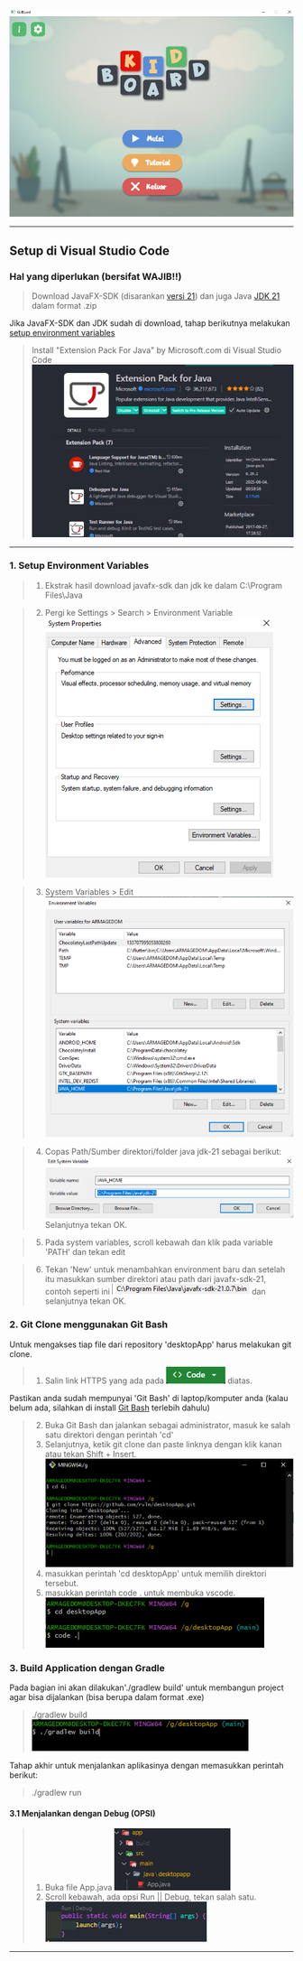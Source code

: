 <!-- ## Getting Started

Welcome to the VS Code Java world. Here is a guideline to help you get started to write Java code in Visual Studio Code.

## Folder Structure

The workspace contains two folders by default, where:

- `src`: the folder to maintain sources
- `lib`: the folder to maintain dependencies

Meanwhile, the compiled output files will be generated in the `bin` folder by default.

> If you want to customize the folder structure, open `.vscode/settings.json` and update the related settings there.

## Dependency Management

The `JAVA PROJECTS` view allows you to manage your dependencies. More details can be found [here](https://github.com/microsoft/vscode-java-dependency#manage-dependencies).

--- -->

![KidBoard](/documentation/image-13.png)

---

## Setup di Visual Studio Code

### Hal yang diperlukan (bersifat WAJIB!!)

> Download JavaFX-SDK (disarankan [versi 21](https://drive.google.com/file/d/1sPn8rBDesNyXLIkAG_szFexzpQ8i0HCW/view)) dan juga Java [JDK 21](https://www.oracle.com/java/technologies/javase/jdk21-archive-downloads.html) dalam format .zip

Jika JavaFX-SDK dan JDK sudah di download, tahap berikutnya melakukan [setup environment variables](#setup-environment-variables)

> Install "Extension Pack For Java" by Microsoft.com di Visual Studio Code
> ![Extension Pack For Java](/documentation/image.png)

---

### 1. Setup Environment Variables

> 1. Ekstrak hasil download javafx-sdk dan jdk ke dalam C:\\Program Files\\Java

> 2. Pergi ke Settings > Search > Environment Variable
>    ![System Properties](/documentation/image-1.png)

> 3. System Variables > Edit ![Environment Variables](/documentation/image-2.png)

> 4. Copas Path/Sumber direktori/folder java jdk-21 sebagai berikut: ![PathJDK](/documentation/image-3.png) Selanjutnya tekan OK.

> 5. Pada system variables, scroll kebawah dan klik pada variable 'PATH' dan tekan edit

> 6. Tekan 'New' untuk menambahkan environment baru dan setelah itu masukkan sumber direktori atau path dari javafx-sdk-21, contoh seperti ini ![pathjavafx](/documentation/image-4.png) dan selanjutnya tekan OK.

### 2. Git Clone menggunakan Git Bash

Untuk mengakses tiap file dari repository 'desktopApp' harus melakukan git clone.

> 1. Salin link HTTPS yang ada pada ![coderepo](/documentation/image-5.png) diatas.

Pastikan anda sudah mempunyai 'Git Bash' di laptop/komputer anda (kalau belum ada, silahkan di install [Git Bash](https://gitforwindows.org/) terlebih dahulu)

> 2. Buka Git Bash dan jalankan sebagai administrator, masuk ke salah satu direktori dengan perintah 'cd'
> 3. Selanjutnya, ketik git clone dan paste linknya dengan klik kanan atau tekan Shift + Insert.
>    ![gitbash](/documentation/image-6.png)
> 4. masukkan perintah 'cd desktopApp' untuk memilih direktori tersebut.
> 5. masukkan perintah code . untuk membuka vscode. ![code.](/documentation/image-9.png)

### 3. Build Application dengan Gradle

Pada bagian ini akan dilakukan'./gradlew build' untuk membangun project agar bisa dijalankan (bisa berupa dalam format .exe)

> ./gradlew build
> ![build](/documentation/image-10.png)

Tahap akhir untuk menjalankan aplikasinya dengan memasukkan perintah berikut:

> ./gradlew run

#### 3.1 Menjalankan dengan Debug (OPSI)

> 1. Buka file App.java
>    ![App](/documentation/image-11.png)
> 2. Scroll kebawah, ada opsi Run || Debug, tekan salah satu.
>    ![debug](/documentation/image-12.png)

---
